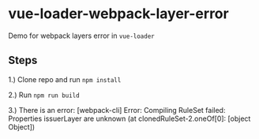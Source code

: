 # vue-loader-webpack-layer-error

Demo for webpack layers error in `vue-loader`

## Steps

1.) Clone repo and run `npm install`

2.) Run `npm run build`

3.) There is an error: [webpack-cli] Error: Compiling RuleSet failed: Properties issuerLayer are unknown (at clonedRuleSet-2.oneOf[0]: [object Object])
